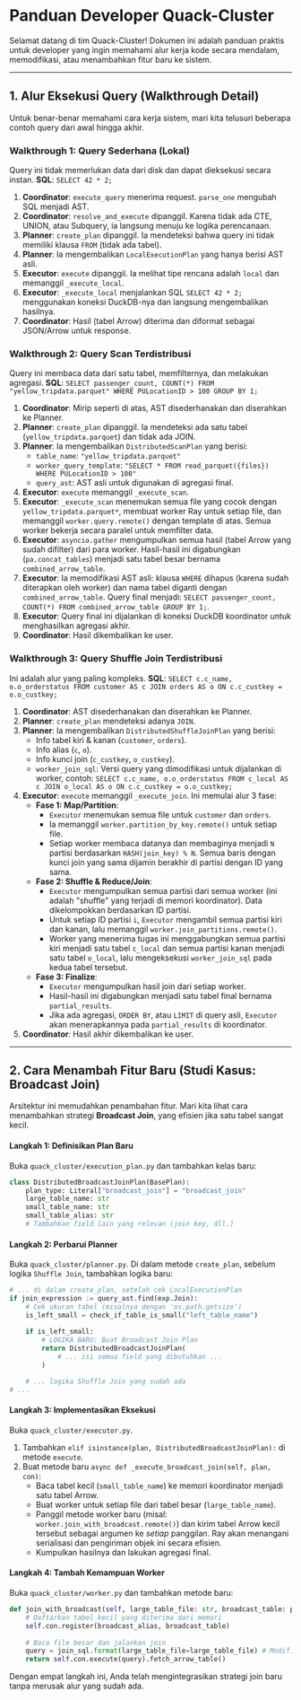 # Panduan Developer Quack-Cluster

Selamat datang di tim Quack-Cluster! Dokumen ini adalah panduan praktis untuk developer yang ingin memahami alur kerja kode secara mendalam, memodifikasi, atau menambahkan fitur baru ke sistem.

---

## 1. Alur Eksekusi Query (Walkthrough Detail)

Untuk benar-benar memahami cara kerja sistem, mari kita telusuri beberapa contoh query dari awal hingga akhir.

### Walkthrough 1: Query Sederhana (Lokal)
Query ini tidak memerlukan data dari disk dan dapat dieksekusi secara instan.
**SQL**: `SELECT 42 * 2;`

1.  **Coordinator**: `execute_query` menerima request. `parse_one` mengubah SQL menjadi AST.
2.  **Coordinator**: `resolve_and_execute` dipanggil. Karena tidak ada CTE, UNION, atau Subquery, ia langsung menuju ke logika perencanaan.
3.  **Planner**: `create_plan` dipanggil. Ia mendeteksi bahwa query ini tidak memiliki klausa `FROM` (tidak ada tabel).
4.  **Planner**: Ia mengembalikan `LocalExecutionPlan` yang hanya berisi AST asli.
5.  **Executor**: `execute` dipanggil. Ia melihat tipe rencana adalah `local` dan memanggil `_execute_local`.
6.  **Executor**: `_execute_local` menjalankan SQL `SELECT 42 * 2;` menggunakan koneksi DuckDB-nya dan langsung mengembalikan hasilnya.
7.  **Coordinator**: Hasil (tabel Arrow) diterima dan diformat sebagai JSON/Arrow untuk response.

### Walkthrough 2: Query Scan Terdistribusi
Query ini membaca data dari satu tabel, memfilternya, dan melakukan agregasi.
**SQL**: `SELECT passenger_count, COUNT(*) FROM "yellow_tripdata.parquet" WHERE PULocationID > 100 GROUP BY 1;`

1.  **Coordinator**: Mirip seperti di atas, AST disederhanakan dan diserahkan ke Planner.
2.  **Planner**: `create_plan` dipanggil. Ia mendeteksi ada satu tabel (`yellow_tripdata.parquet`) dan tidak ada JOIN.
3.  **Planner**: Ia mengembalikan `DistributedScanPlan` yang berisi:
    * `table_name`: `"yellow_tripdata.parquet"`
    * `worker_query_template`: `"SELECT * FROM read_parquet({files}) WHERE PULocationID > 100"`
    * `query_ast`: AST asli untuk digunakan di agregasi final.
4.  **Executor**: `execute` memanggil `_execute_scan`.
5.  **Executor**: `_execute_scan` menemukan semua file yang cocok dengan `yellow_tripdata.parquet*`, membuat worker Ray untuk setiap file, dan memanggil `worker.query.remote()` dengan template di atas. Semua worker bekerja secara paralel untuk memfilter data.
6.  **Executor**: `asyncio.gather` mengumpulkan semua hasil (tabel Arrow yang sudah difilter) dari para worker. Hasil-hasil ini digabungkan (`pa.concat_tables`) menjadi satu tabel besar bernama `combined_arrow_table`.
7.  **Executor**: Ia memodifikasi AST asli: klausa `WHERE` dihapus (karena sudah diterapkan oleh worker) dan nama tabel diganti dengan `combined_arrow_table`. Query final menjadi: `SELECT passenger_count, COUNT(*) FROM combined_arrow_table GROUP BY 1;`.
8.  **Executor**: Query final ini dijalankan di koneksi DuckDB koordinator untuk menghasilkan agregasi akhir.
9.  **Coordinator**: Hasil dikembalikan ke user.

### Walkthrough 3: Query Shuffle Join Terdistribusi
Ini adalah alur yang paling kompleks.
**SQL**: `SELECT c.c_name, o.o_orderstatus FROM customer AS c JOIN orders AS o ON c.c_custkey = o.o_custkey;`

1.  **Coordinator**: AST disederhanakan dan diserahkan ke Planner.
2.  **Planner**: `create_plan` mendeteksi adanya `JOIN`.
3.  **Planner**: Ia mengembalikan `DistributedShuffleJoinPlan` yang berisi:
    * Info tabel kiri & kanan (`customer`, `orders`).
    * Info alias (`c`, `o`).
    * Info kunci join (`c_custkey`, `o_custkey`).
    * `worker_join_sql`: Versi query yang dimodifikasi untuk dijalankan di worker, contoh: `SELECT c.c_name, o.o_orderstatus FROM c_local AS c JOIN o_local AS o ON c.c_custkey = o.o_custkey;`
4.  **Executor**: `execute` memanggil `_execute_join`. Ini memulai alur 3 fase:
    * **Fase 1: Map/Partition**:
        * `Executor` menemukan semua file untuk `customer` dan `orders`.
        * Ia memanggil `worker.partition_by_key.remote()` untuk setiap file.
        * Setiap worker membaca datanya dan membaginya menjadi `N` partisi berdasarkan `HASH(join_key) % N`. Semua baris dengan kunci join yang sama dijamin berakhir di partisi dengan ID yang sama.
    * **Fase 2: Shuffle & Reduce/Join**:
        * `Executor` mengumpulkan semua partisi dari semua worker (ini adalah "shuffle" yang terjadi di memori koordinator). Data dikelompokkan berdasarkan ID partisi.
        * Untuk setiap ID partisi `i`, `Executor` mengambil semua partisi kiri dan kanan, lalu memanggil `worker.join_partitions.remote()`.
        * Worker yang menerima tugas ini menggabungkan semua partisi kiri menjadi satu tabel `c_local` dan semua partisi kanan menjadi satu tabel `o_local`, lalu mengeksekusi `worker_join_sql` pada kedua tabel tersebut.
    * **Fase 3: Finalize**:
        * `Executor` mengumpulkan hasil join dari setiap worker.
        * Hasil-hasil ini digabungkan menjadi satu tabel final bernama `partial_results`.
        * Jika ada agregasi, `ORDER BY`, atau `LIMIT` di query asli, `Executor` akan menerapkannya pada `partial_results` di koordinator.
5.  **Coordinator**: Hasil akhir dikembalikan ke user.

---

## 2. Cara Menambah Fitur Baru (Studi Kasus: Broadcast Join)

Arsitektur ini memudahkan penambahan fitur. Mari kita lihat cara menambahkan strategi **Broadcast Join**, yang efisien jika satu tabel sangat kecil.

#### Langkah 1: Definisikan Plan Baru
Buka `quack_cluster/execution_plan.py` dan tambahkan kelas baru:

```python
class DistributedBroadcastJoinPlan(BasePlan):
    plan_type: Literal["broadcast_join"] = "broadcast_join"
    large_table_name: str
    small_table_name: str
    small_table_alias: str
    # Tambahkan field lain yang relevan (join key, dll.)
````

#### Langkah 2: Perbarui Planner

Buka `quack_cluster/planner.py`. Di dalam metode `create_plan`, sebelum logika `Shuffle Join`, tambahkan logika baru:

```python
# ... di dalam create_plan, setelah cek LocalExecutionPlan
if join_expression := query_ast.find(exp.Join):
    # Cek ukuran tabel (misalnya dengan 'os.path.getsize')
    is_left_small = check_if_table_is_small("left_table_name")
    
    if is_left_small:
        # LOGIKA BARU: Buat Broadcast Join Plan
        return DistributedBroadcastJoinPlan(
            # ... isi semua field yang dibutuhkan ...
        )

    # ... logika Shuffle Join yang sudah ada
# ...
```

#### Langkah 3: Implementasikan Eksekusi

Buka `quack_cluster/executor.py`.

1.  Tambahkan `elif isinstance(plan, DistributedBroadcastJoinPlan):` di metode `execute`.
2.  Buat metode baru `async def _execute_broadcast_join(self, plan, con)`:
      * Baca tabel kecil (`small_table_name`) ke memori koordinator menjadi satu tabel Arrow.
      * Buat worker untuk setiap file dari tabel besar (`large_table_name`).
      * Panggil metode worker baru (misal: `worker.join_with_broadcast.remote()`) dan kirim tabel Arrow kecil tersebut sebagai argumen ke *setiap* panggilan. Ray akan menangani serialisasi dan pengiriman objek ini secara efisien.
      * Kumpulkan hasilnya dan lakukan agregasi final.

#### Langkah 4: Tambah Kemampuan Worker

Buka `quack_cluster/worker.py` dan tambahkan metode baru:

```python
def join_with_broadcast(self, large_table_file: str, broadcast_table: pa.Table, broadcast_alias: str, join_sql: str) -> pa.Table:
    # Daftarkan tabel kecil yang diterima dari memori
    self.con.register(broadcast_alias, broadcast_table)
    
    # Baca file besar dan jalankan join
    query = join_sql.format(large_table_file=large_table_file) # Modifikasi SQL sesuai kebutuhan
    return self.con.execute(query).fetch_arrow_table()
```

Dengan empat langkah ini, Anda telah mengintegrasikan strategi join baru tanpa merusak alur yang sudah ada.

```
```